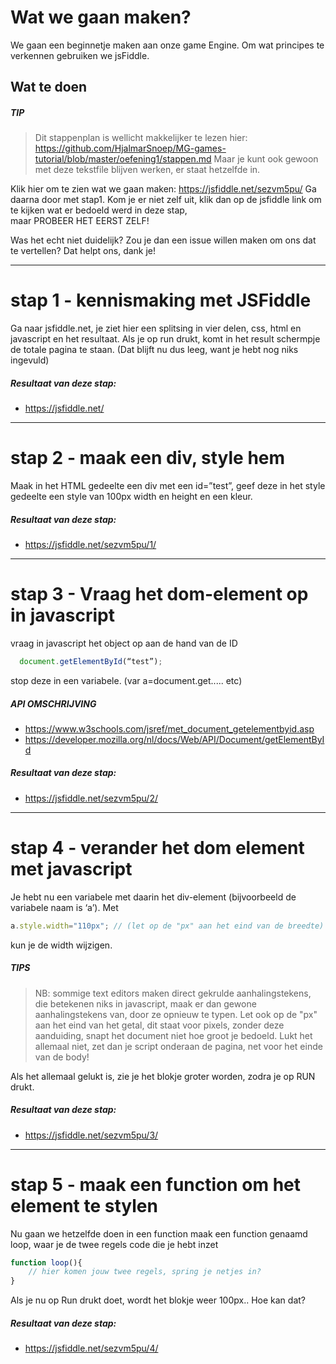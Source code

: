 # Wat we gaan maken?
We gaan een beginnetje maken aan onze game Engine. Om wat principes te verkennen gebruiken we jsFiddle.

## Wat te doen
##### TIP
> Dit stappenplan is wellicht makkelijker te lezen hier: 
> https://github.com/HjalmarSnoep/MG-games-tutorial/blob/master/oefening1/stappen.md
> Maar je kunt ook gewoon met deze tekstfile blijven werken, er staat hetzelfde in.

Klik hier om te zien wat we gaan maken:  https://jsfiddle.net/sezvm5pu/
Ga daarna door met stap1. Kom je er niet zelf uit, klik dan op de jsfiddle link om te kijken wat er bedoeld werd in deze stap,  
maar PROBEER HET EERST ZELF! 

Was het echt niet duidelijk? Zou je dan een issue willen maken om ons dat te vertellen? Dat helpt ons, dank je!

---
# stap 1 - kennismaking met JSFiddle
Ga naar jsfiddle.net, je ziet hier een splitsing in vier delen, css, html en javascript en het resultaat.
Als je op run drukt, komt in het result schermpje de totale pagina te staan. (Dat blijft nu dus leeg, want je hebt nog niks ingevuld)

##### Resultaat van deze stap:
-  https://jsfiddle.net/

---
# stap 2 - maak een div, style hem
Maak in het HTML gedeelte een div met een id=”test”, geef deze in het style gedeelte een style van 100px width en height en een kleur.
##### Resultaat van deze stap:
- https://jsfiddle.net/sezvm5pu/1/

---
# stap 3 - Vraag het dom-element op in javascript
vraag in javascript het object op aan de hand van de ID 
```js
  document.getElementById(“test”);
```
stop deze in een variabele. (var a=document.get..... etc)

##### API OMSCHRIJVING
 - https://www.w3schools.com/jsref/met_document_getelementbyid.asp
 - https://developer.mozilla.org/nl/docs/Web/API/Document/getElementById

##### Resultaat van deze stap:
- https://jsfiddle.net/sezvm5pu/2/

---
# stap 4 - verander het dom element met javascript
Je hebt nu een variabele met daarin het div-element (bijvoorbeeld de variabele naam is ‘a’).
Met 
```js
a.style.width="110px"; // (let op de "px" aan het eind van de breedte) 
```
kun je de width wijzigen. 

##### TIPS

> NB: sommige text editors maken direct gekrulde aanhalingstekens, die betekenen niks in javascript, maak er dan gewone aanhalingstekens van, door ze opnieuw te typen.
> Let ook op de "px" aan het eind van het getal, dit staat voor pixels, zonder deze aanduiding, snapt het document niet hoe groot je bedoeld.
> Lukt het allemaal niet, zet dan je script onderaan de pagina, net voor het einde van de body!

Als het allemaal gelukt is, zie je het blokje groter worden, zodra je op RUN drukt.

##### Resultaat van deze stap:
- https://jsfiddle.net/sezvm5pu/3/

---
# stap 5 - maak een function om het element te stylen
Nu gaan we hetzelfde doen in een function maak een function genaamd loop, waar je de twee regels code die je hebt inzet 
```js
function loop(){
    // hier komen jouw twee regels, spring je netjes in?
}
```
Als je nu op Run drukt doet, wordt het blokje weer 100px.. Hoe kan dat?
 
##### Resultaat van deze stap:
- https://jsfiddle.net/sezvm5pu/4/


